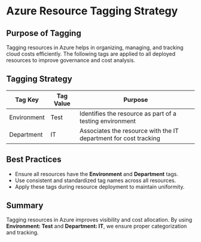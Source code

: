 # Azure Resource Tagging Strategy

## Purpose of Tagging
Tagging resources in Azure helps in organizing, managing, and tracking cloud costs efficiently. 
The following tags are applied to all deployed resources to improve governance and cost analysis.

## Tagging Strategy

| Tag Key       | Tag Value | Purpose |
|--------------|-----------|------------------------------------------------------------|
| Environment  | Test      | Identifies the resource as part of a testing environment |
| Department   | IT        | Associates the resource with the IT department for cost tracking |



## Best Practices
- Ensure all resources have the **Environment** and **Department** tags.
- Use consistent and standardized tag names across all resources.
- Apply these tags during resource deployment to maintain uniformity.

## Summary
Tagging resources in Azure improves visibility and cost allocation. 
By using **Environment: Test** and **Department: IT**, we ensure proper categorization and tracking.

